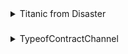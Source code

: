 <details>
<summary>Titanic from Disaster</summary>

#### DDA
| Variable | Definition | Key | 분석가 의견 |
| --- | --- | --- | --- |
| survival | Survival | 0 = No, 1 = Yes | 범주형(명목형), 생존 여부는 숫자가 아닌 특정의미를 가지기에 범주형으로 분류되는 것으로 확인됨  |
| pclass | Ticket class | 1 = 1st, 2 = 2nd, 3 = 3rd | 범주형(순서형), 티켓 클래스는 객실 등급을 표시하며 숫자가 아닌 특정의미를 나타내기에 범주형으로 분류되는 것으로 확인됨 |
| sex | Sex | | 범주형(명목형), 성별은 "남성" OR "여성" 두가지 카테고리로 분류되며 비교나 계산이 불가능하기에 범주형으로 분류되는 것으로 확인됨|
| Age | Age in years | | 수치형(이산형), 나이는 숫자로 표현되기에 수치형으로  분류되는 것으로 확인됨 |
| sibsp | # of siblings / spouses aboard the Titanic | | 범주형(순서형), 형제자매 범주로 분류되는 것으로 확인됨|
| parch | # of parents / children aboard the Titanic | | 범주형(순서형), 부모 OR 자녀의 수를 표현하는데 값들 간 순서를 나타내는 것으로 확인됨|
| ticket | Ticket number | | 범주형(명목형), 티켓번호는 문자열을 나타내는 것으로 확인됨 |
| fare | Passenger fare | | 수치형(순서형), 승객요금은 숫자로 표현되는 것으로 확인됨 |
| cabin | Cabin number | | 범주형(순서형), 객실번호는 문자와 숫자의 조합으로 표현되는 것으로 확인됨|
| embarked | Port of Embarkation | C = Cherbourg, Q = Queenstown, S = Southampton | 범주형(명목형), 승선한 항구는 범주형태로 표현되는 것으로 확인됨|

※수치형 변수는 숫자

※범주형 변수는 카테고리 OR 범주를 표시 

</details>


### 

<details>
<summary>TypeofContractChannel</summary>

#### DDA

| Field            | Data                                          | Comment                                  |
|------------------|-----------------------------------------------|------------------------------------------|
| id               | 1                                             | -    수치형(이산형) /계약고유식별자로 정수값으로 구성                                   |
| type_of_contract | 렌탈                                          | -     범주형(명목형)     /계약 유형을 나타내는 카테고리                                  |
| type_of_contract2| 일반                                          | -      범주형(명목형)    /계약서 종류를 나타내는 카테고리 값                              |
| channel          | 온라인                                       | -      범주형(명목형)  /계약 진행 방법을 나타내는 카테고리                                |
| datetime         | 2023-08-08 14:30                            | -      수치형(연속형)      /날짜와 시간으로 구성되며 연속적인 값                             |
| Term             | 12 개월                                      | -     범주형(명목형)   /계약 사용 기간을 나타내는 카테고리 값                                  |
| payment_type     | 월 렌탈료                                    | -     범주형(순서형)    /결제 유형을 나타내며 순서와 의미를 가지는 카테고리 값                               |
| product          | Sedan A                                      | -        범주형(명목형)   /렌탈한 제품의 모델명을 나타내는 카테고리 값                              |
| amount           | $500                                         | -     수치형(연속형)   /지급 금액으로 연속적인 실수 값으로 구성                                |
| state            | 활성                                         | -   범주형(명목형)    /계약 상태를 나타내는 카테고리                                  |
| overdue_count    | 2 회                                         | -        수치형(이산형)       /신청 후 취소 횟수로 이산적인 정수 값으로 구성                          |
| overdue          | 아니오                                       | -   범주형(명목형)   /연체 여부를 나타내는 카테고리 값                                  |
| credit rating    | 3.5%                                         | -      수치형(연속형)  /신용 등급에 따른 이자율을 나타내는 연속적인 값을 표현                               |
| bank             | ABC 은행                                     | -   범주형(명목형)     /결제 계좌 은행을 나타내는 카테고리 값                                |
| cancellation     | 아니오                                       | -      범주형(명목형)  /계약 취소 여부를 나타내는 카테고리 값                                |
| age              | 30                                           | -          수치형(이산형)    / 고객의 나이로 정수 값으로 표현                     |
| Mileage          | 15000                                        | -   수치형(이산형) / 차량 주행 마일리지로 정수 값으로 표현
</details>